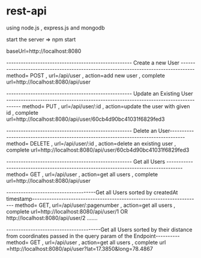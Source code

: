 # rest-api
using node.js , express.js and mongodb

 start the server => npm start
 
 baseUrl=http://localhost:8080
 
---------------------------------------------------- Create a new User ------------------------------------------------------------------------------------
method= POST ,
url=/api/user ,
action=add new user ,
complete url=http://localhost:8080/api/user


---------------------------------------------------- Update an Existing User ------------------------------------------------------------------------------------
 method= PUT  ,
 url=/api/user/:id ,
action=update the user with given id ,
complete url=http://localhost:8080/api/user/60cb4d90bc41031f6829fed3


---------------------------------------------------- Delete an User------------------------------------------------------------------------------------
method= DELETE ,
url=/api/user/:id ,
action=delete an existing user ,
complete url=http://localhost:8080/api/user/60cb4d90bc41031f6829fed3


---------------------------------------------------- Get all Users ------------------------------------------------------------------------------------
method= GET ,
url=/api/user ,
action=get all users ,
complete url=http://localhost:8080/api/user

-------------------------------------Get all Users sorted by createdAt timestamp----------------------------------------------------------------------
method= GET,
url=/api/user/:pagenumber ,
action=get all users ,
complete url=http://localhost:8080/api/user/1   OR    http://localhost:8080/api/user/2 .......

---------------------------------------Get all Users sorted by  their distance from coordinates passed in the query param of the Endpoint----------
method= GET ,
url=/api/user ,
action=get all users ,
complete url =http://localhost:8080/api/user?lat=17.3850&long=78.4867

 
 
